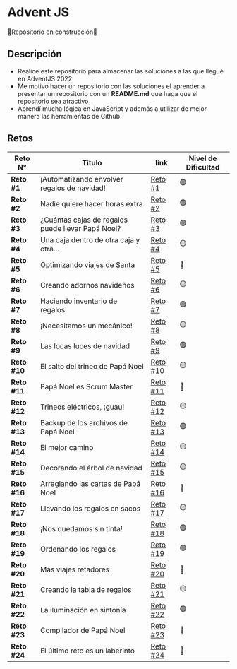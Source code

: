 # Advent JS
:construction:Repositorio en construcción:construction:

## Descripción
* Realice este repositorio para almacenar las soluciones a las que llegué en AdventJS 2022
* Me motivó hacer un repositorio con las soluciones el aprender a presentar un repositorio con un **README.md** que haga que el repositorio sea atractivo
* Aprendí mucha lógica en JavaScript y además a utilizar de mejor manera las herramientas de Github

## Retos 
|Reto N°|Título|link|Nivel de Dificultad|
|---|---|---|---|
|**Reto #1**|¡Automatizando envolver regalos de navidad!|[Reto #1](https://github.com/PablitoBasttDev/adventJS/blob/main/Challenge%231)|:green_circle:|
|**Reto #2**|Nadie quiere hacer horas extra|[Reto #2](https://github.com/PablitoBasttDev/adventJS/blob/main/Challenge%232)|:green_circle:|
|**Reto #3**|¿Cuántas cajas de regalos puede llevar Papá Noel?|[Reto #3](https://github.com/PablitoBasttDev/adventJS/blob/main/Challenge%233)|:green_circle:|
|**Reto #4**|Una caja dentro de otra caja y otra...|[Reto #4](https://github.com/PablitoBasttDev/adventJS/blob/main/Challenge%234)|:yellow_circle:|
|**Reto #5**|Optimizando viajes de Santa|[Reto #5](https://github.com/PablitoBasttDev/adventJS/blob/main/Challenge%235)|:red_circle:|
|**Reto #6**|Creando adornos navideños|[Reto #6](https://github.com/PablitoBasttDev/adventJS/blob/main/Challenge%236)|:yellow_circle:|
|**Reto #7**|Haciendo inventario de regalos|[Reto #7](https://github.com/PablitoBasttDev/adventJS/blob/main/Challenge%237)|:green_circle:|
|**Reto #8**|¡Necesitamos un mecánico!|[Reto #8](https://github.com/PablitoBasttDev/adventJS/blob/main/Challenge%238)|:yellow_circle:|
|**Reto #9**|Las locas luces de navidad|[Reto #9]()|:green_circle:|
|**Reto #10**|El salto del trineo de Papá Noel|[Reto #10]()|:yellow_circle:|
|**Reto #11**|Papá Noel es Scrum Master|[Reto #11]()|:red_circle:|
|**Reto #12**|Trineos eléctricos, ¡guau!|[Reto #12]()|:yellow_circle:|
|**Reto #13**|Backup de los archivos de Papá Noel|[Reto #13]()|:green_circle:|
|**Reto #14**|El mejor camino|[Reto #14]()|:yellow_circle:|
|**Reto #15**|Decorando el árbol de navidad|[Reto #15]()|:yellow_circle:|
|**Reto #16**|Arreglando las cartas de Papá Noel|[Reto #16]()|:red_circle:|
|**Reto #17**|Llevando los regalos en sacos|[Reto #17]()|:yellow_circle:|
|**Reto #18**|¡Nos quedamos sin tinta!|[Reto #18]()|:green_circle:|
|**Reto #19**|Ordenando los regalos|[Reto #19]()|:green_circle:|
|**Reto #20**|Más viajes retadores|[Reto #20]()|:red_circle:|
|**Reto #21**|Creando la tabla de regalos|[Reto #21]()|:yellow_circle:|
|**Reto #22**|La iluminación en sintonía|[Reto #22]()|:green_circle:|
|**Reto #23**|Compilador de Papá Noel|[Reto #23]()|:red_circle:|
|**Reto #24**|El último reto es un laberinto|[Reto #24]()|:red_circle:|
